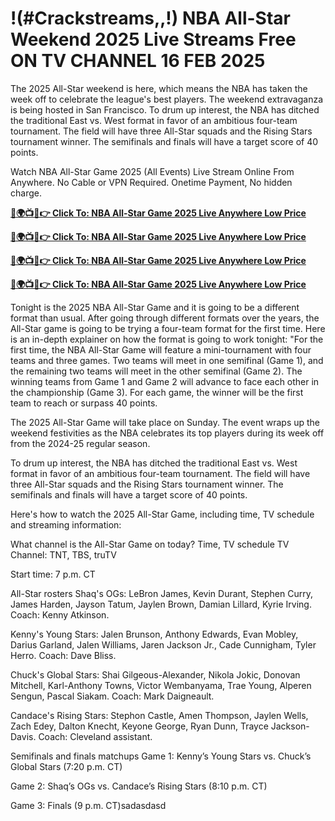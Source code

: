 # !(#Crackstreams,,!) NBA All-Star Weekend 2025 Live Streams Free ON TV CHANNEL 16 FEB 2025

The 2025 All-Star weekend is here, which means the NBA has taken the week off to celebrate the league's best players. The weekend extravaganza is being hosted in San Francisco. To drum up interest, the NBA has ditched the traditional East vs. West format in favor of an ambitious four-team tournament. The field will have three All-Star squads and the Rising Stars tournament winner. The semifinals and finals will have a target score of 40 points.

Watch NBA All-Star Game 2025 (All Events) Live Stream Online From Anywhere. No Cable or VPN Required. Onetime Payment, No hidden charge.

**[🔴🌍📺📱👉 Click To: NBA All-Star Game 2025 Live Anywhere Low Price](https://tinyurl.com/mrxmbb3z)**

**[🔴🌍📺📱👉 Click To: NBA All-Star Game 2025 Live Anywhere Low Price](https://tinyurl.com/mrxmbb3z)**

**[🔴🌍📺📱👉 Click To: NBA All-Star Game 2025 Live Anywhere Low Price](https://tinyurl.com/mrxmbb3z)**

**[🔴🌍📺📱👉 Click To: NBA All-Star Game 2025 Live Anywhere Low Price](https://tinyurl.com/mrxmbb3z)**

Tonight is the 2025 NBA All-Star Game and it is going to be a different format than usual. After going through different formats over the years, the All-Star game is going to be trying a four-team format for the first time. Here is an in-depth explainer on how the format is going to work tonight: "For the first time, the NBA All-Star Game will feature a mini-tournament with four teams and three games. Two teams will meet in one semifinal (Game 1), and the remaining two teams will meet in the other semifinal (Game 2). The winning teams from Game 1 and Game 2 will advance to face each other in the championship (Game 3). For each game, the winner will be the first team to reach or surpass 40 points.

The 2025 All-Star Game will take place on Sunday. The event wraps up the weekend festivities as the NBA celebrates its top players during its week off from the 2024-25 regular season.

To drum up interest, the NBA has ditched the traditional East vs. West format in favor of an ambitious four-team tournament. The field will have three All-Star squads and the Rising Stars tournament winner. The semifinals and finals will have a target score of 40 points.

Here's how to watch the 2025 All-Star Game, including time, TV schedule and streaming information:

What channel is the All-Star Game on today? Time, TV schedule​
TV Channel: TNT, TBS, truTV

Start time: 7 p.m. CT

All-Star rosters​
Shaq's OGs: LeBron James, Kevin Durant, Stephen Curry, James Harden, Jayson Tatum, Jaylen Brown, Damian Lillard, Kyrie Irving. Coach: Kenny Atkinson.

Kenny's Young Stars: Jalen Brunson, Anthony Edwards, Evan Mobley, Darius Garland, Jalen Williams, Jaren Jackson Jr., Cade Cunnigham, Tyler Herro. Coach: Dave Bliss.

Chuck's Global Stars: Shai Gilgeous-Alexander, Nikola Jokic, Donovan Mitchell, Karl-Anthony Towns, Victor Wembanyama, Trae Young, Alperen Sengun, Pascal Siakam. Coach: Mark Daigneault.

Candace's Rising Stars: Stephon Castle, Amen Thompson, Jaylen Wells, Zach Edey, Dalton Knecht, Keyone George, Ryan Dunn, Trayce Jackson-Davis. Coach: Cleveland assistant.

Semifinals and finals matchups​
Game 1: Kenny’s Young Stars vs. Chuck’s Global Stars (7:20 p.m. CT)

Game 2: Shaq’s OGs vs. Candace’s Rising Stars (8:10 p.m. CT)

Game 3: Finals (9 p.m. CT)sadasdasd
